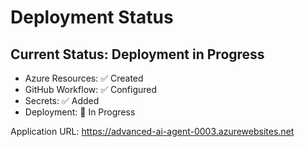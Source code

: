 # Deployment Status

## Current Status: Deployment in Progress

- Azure Resources: ✅ Created
- GitHub Workflow: ✅ Configured  
- Secrets: ✅ Added
- Deployment: 🔄 In Progress

Application URL: https://advanced-ai-agent-0003.azurewebsites.net